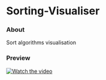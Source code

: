 # Sorting-Visualiser

### About
Sort algorithms visualisation

### Preview
[![Watch the video](https://img.youtube.com/vi/vaXeig1flB0/0.jpg)](https://www.youtube.com/watch?v=wKtUaNT8WZk)
